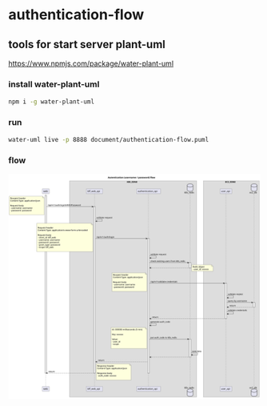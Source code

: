 # authentication-flow

## tools for start server plant-uml 
https://www.npmjs.com/package/water-plant-uml

### install water-plant-uml
```sh
npm i -g water-plant-uml
```

### run
``` sh
water-uml live -p 8888 document/authentication-flow.puml 
```

### flow

![pic-01](document/pLPBJzmm4BxxLup4eN28Tg6gX7AeA0Yr5HMWKhLIBv4Jp-uQ73lOpZuaVdpjF9rDAD1JBQqs6S-CPxwPRvmpOwcsPIw8vLOWV2ejIiipQhcIS5WQr9Bc23Ceg34RfTaHB8JQa7T0IwjacQUeYNdWig2Qvd3hlF6C5rJQMyeObqiudiy3XNErRJTEveIGeZU03QOaLLku_d9tGmXA1kwDLAAhqxlazytrvK0_NImIPvFGWW_a.svg)